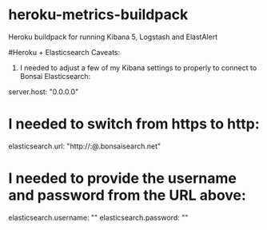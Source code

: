 # heroku-metrics-buildpack
Heroku buildpack for running Kibana 5, Logstash and ElastAlert


#Heroku + Elasticsearch Caveats:

1. I needed to adjust a few of my Kibana settings to properly to connect to Bonsai Elasticsearch:

server.host: "0.0.0.0"

# I needed to switch from https to http:
elasticsearch.url: "http://<BONSAI USERNAME>:<BONSAI PASSWORD>@<BONSAI SUBDOMAIN>.bonsaisearch.net"

# I needed to provide the username and password from the URL above:
elasticsearch.username: "<BONSAI USERNAME>"
elasticsearch.password: "<BONSAI PASSWORD>"
